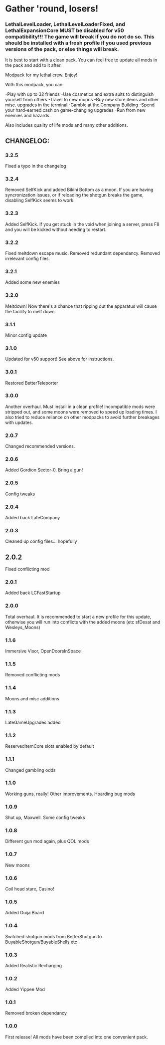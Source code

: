 # Gather 'round, losers!


### LethalLevelLoader, LethalLevelLoaderFixed, and LethalExpansionCore MUST be disabled for v50 compatibility!!! The game will break if you do not do so. This should be installed with a fresh profile if you used previous versions of the pack, or else things will break.

It is best to start with a clean pack. You can feel free to update all mods in the pack and add to it after.


Modpack for my lethal crew. Enjoy!

With this modpack, you can:

-Play with up to 32 friends
-Use cosmetics and extra suits to distinguish yourself from others
-Travel to new moons
-Buy new store items and other misc. upgrades in the terminal
-Gamble at the Company Building
-Spend your hard-earned cash on game-changing upgrades
-Run from new enemies and hazards

Also includes quality of life mods and many other additions.


## CHANGELOG:

### 3.2.5

Fixed a typo in the changelog

### 3.2.4

Removed SelfKick and added Bikini Bottom as a moon. If you are having syncronization issues, or if reloading the shotgun breaks the game, disabling SelfKick seems to work.

### 3.2.3

Added SelfKick. If you get stuck in the void when joining a server, press F8 and you will be kicked without needing to restart.

### 3.2.2

Fixed meltdown escape music. Removed redundant dependancy. Removed irrelevant config files.

### 3.2.1

Added some new enemies

### 3.2.0

Meltdown! Now there's a chance that ripping out the apparatus will cause the facility to melt down.

### 3.1.1

Minor config update

### 3.1.0

Updated for v50 support! See above for instructions.

### 3.0.1

Restored BetterTeleporter

### 3.0.0

Another overhaul. Must install in a clean profile! Incompatible mods were stripped out, and some moons were removed to speed up loading times. I also tried to reduce reliance on other modpacks to avoid further breakages with updates.

### 2.0.7

Changed recommended versions.

### 2.0.6

Added Gordion Sector-0. Bring a gun!

### 2.0.5

Config tweaks

### 2.0.4

Added back LateCompany

### 2.0.3

Cleaned up config files... hopefully

## 2.0.2

Fixed conflicting mod

###  2.0.1 

Added back LCFastStartup

### 2.0.0

Total overhaul. It is recommended to start a new profile for this update, otherwise you will run into conflicts with the added moons (etc sfDesat and Wesleys_Moons)

### 1.1.6

Immersive Visor, OpenDoorsInSpace

### 1.1.5

Removed conflicting mods

### 1.1.4

Moons and misc additions

### 1.1.3

LateGameUpgrades added

### 1.1.2

ReservedItemCore slots enabled by default

### 1.1.1

Changed gambling odds

### 1.1.0

Working guns, really! Other improvements. Hoarding bug mods

### 1.0.9

Shut up, Maxwell. Some config tweaks

### 1.0.8

Different gun mod again, plus QOL mods

### 1.0.7

New moons

### 1.0.6

Coil head stare, Casino!

### 1.0.5

Added Ouija Board

### 1.0.4

Switched shotgun mods from BetterShotgun to BuyableShotgun/BuyableShells etc

### 1.0.3

Added Realistic Recharging

### 1.0.2

Added Yippee Mod


### 1.0.1

Removed broken dependancy


### 1.0.0

First release! All mods have been compiled into one convenient pack.

